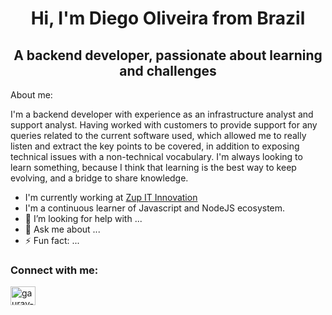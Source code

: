 <h1 align="center">Hi, I'm Diego Oliveira from Brazil</h1>
<h2 align="center">A backend developer, passionate about learning and challenges</h2>

About me:

I'm a backend developer with experience as an infrastructure analyst and support analyst. Having worked with customers to provide support for any queries related to the current software used, which allowed me to really listen and extract the key points to be covered, in addition to exposing technical issues with a non-technical vocabulary. I'm always looking to learn something, because I think that learning is the best way to keep evolving, and a bridge to share knowledge.


- I'm currently working at [Zup IT Innovation](https://www.zup.com.br)
- I'm a continuous learner of Javascript and NodeJS ecosystem.
- 🤔 I’m looking for help with ...
- 💬 Ask me about ...
- ⚡ Fun fact: ...

<h3 align="left">Connect with me:</h3>
<p align="left">
<a href="https://linkedin.com/in/diegoj-oliveira" target="blank"><img align="center" src="https://cdn.jsdelivr.net/npm/simple-icons@3.0.1/icons/linkedin.svg" alt="gaurav-pandey-a5b884131" height="30" width="40" /></a>
</p>
